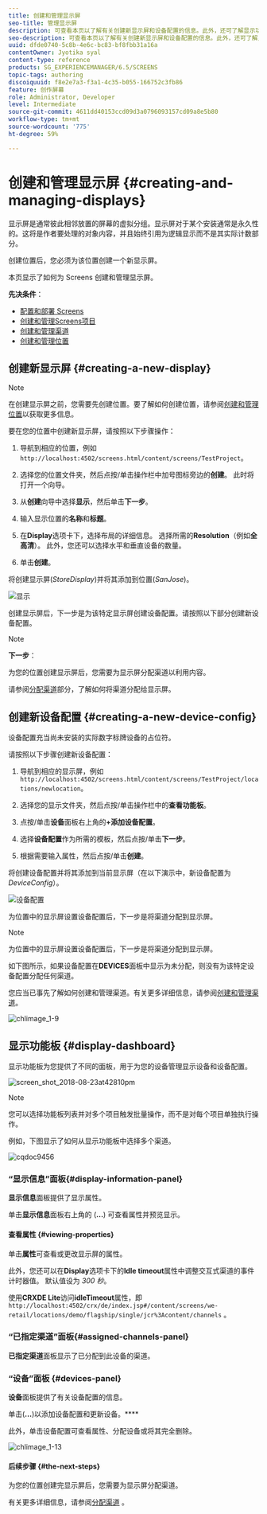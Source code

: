 ```yaml
---
title: 创建和管理显示屏
seo-title: 管理显示屏
description: 可查看本页以了解有关创建新显示屏和设备配置的信息。此外，还可了解显示功能板。
seo-description: 可查看本页以了解有关创建新显示屏和设备配置的信息。此外，还可了解显示功能板。
uuid: dfde0740-5c8b-4e6c-bc83-bf8fbb31a16a
contentOwner: Jyotika syal
content-type: reference
products: SG_EXPERIENCEMANAGER/6.5/SCREENS
topic-tags: authoring
discoiquuid: f8e2e7a3-f3a1-4c35-b055-166752c3fb86
feature: 创作屏幕
role: Administrator, Developer
level: Intermediate
source-git-commit: 4611dd40153ccd09d3a0796093157cd09a8e5b80
workflow-type: tm+mt
source-wordcount: '775'
ht-degree: 59%

---
```



# 创建和管理显示屏 {#creating-and-managing-displays}

显示屏是通常彼此相邻放置的屏幕的虚拟分组。显示屏对于某个安装通常是永久性的。这将是作者要处理的对象内容，并且始终引用为逻辑显示而不是其实际计数部分。

创建位置后，您必须为该位置创建一个新显示屏。

本页显示了如何为 Screens 创建和管理显示屏。

**先决条件**：

* [配置和部署 Screens](configuring-screens-introduction.md)
* [创建和管理Screens项目](creating-a-screens-project.md)
* [创建和管理渠道](managing-channels.md)
* [创建和管理位置](managing-locations.md)

## 创建新显示屏 {#creating-a-new-display}

>[!NOTE]
>
>在创建显示屏之前，您需要先创建位置。要了解如何创建位置，请参阅[创建和管理位置](managing-locations.md)以获取更多信息。

要在您的位置中创建新显示屏，请按照以下步骤操作：

1. 导航到相应的位置，例如`http://localhost:4502/screens.html/content/screens/TestProject`。
1. 选择您的位置文件夹，然后点按/单击操作栏中加号图标旁边的&#x200B;**创建**。 此时将打开一个向导。
1. 从&#x200B;**创建**&#x200B;向导中选择&#x200B;**显示**，然后单击&#x200B;**下一步**。

1. 输入显示位置的&#x200B;**名称**&#x200B;和&#x200B;**标题**。

1. 在&#x200B;**Display**&#x200B;选项卡下，选择布局的详细信息。 选择所需的&#x200B;**Resolution**（例如&#x200B;**全高清**）。 此外，您还可以选择水平和垂直设备的数量。

1. 单击&#x200B;**创建**。

将创建显示屏(*StoreDisplay*)并将其添加到位置(*SanJose*)。

![显示](assets/display.gif)

创建显示屏后，下一步是为该特定显示屏创建设备配置。请按照以下部分创建新设备配置。

>[!NOTE]
>
>**下一步**：
>
>为您的位置创建显示屏后，您需要为显示屏分配渠道以利用内容。
>
>请参阅[分配渠道](channel-assignment.md)部分，了解如何将渠道分配给显示屏。

## 创建新设备配置 {#creating-a-new-device-config}

设备配置充当尚未安装的实际数字标牌设备的占位符。

请按照以下步骤创建新设备配置：

1. 导航到相应的显示屏，例如`http://localhost:4502/screens.html/content/screens/TestProject/locations/newlocation`。
1. 选择您的显示文件夹，然后点按/单击操作栏中的&#x200B;**查看功能板**。
1. 点按/单击&#x200B;**设备**&#x200B;面板右上角的&#x200B;**+添加设备配置**。

1. 选择&#x200B;**设备配置**&#x200B;作为所需的模板，然后点按/单击&#x200B;**下一步**。

1. 根据需要输入属性，然后点按/单击&#x200B;**创建**。

将创建设备配置并将其添加到当前显示屏（在以下演示中，新设备配置为&#x200B;*DeviceConfig*）。

![设备配置](assets/deviceconfig.gif)

为位置中的显示屏设置设备配置后，下一步是将渠道分配到显示屏。

>[!NOTE]
>
>为位置中的显示屏设置设备配置后，下一步是将渠道分配到显示屏。
>
>如下图所示，如果设备配置在&#x200B;**DEVICES**&#x200B;面板中显示为未分配，则没有为该特定设备配置分配任何渠道。
>
>您应当已事先了解如何创建和管理渠道。有关更多详细信息，请参阅[创建和管理渠道](managing-channels.md)。

![chlimage_1-9](assets/chlimage_1-9.png)

## 显示功能板 {#display-dashboard}

显示功能板为您提供了不同的面板，用于为您的设备管理显示设备和设备配置。

![screen_shot_2018-08-23at42810pm](assets/screen_shot_2018-08-23at42810pm.png)

>[!NOTE]
>
>您可以选择功能板列表并对多个项目触发批量操作，而不是对每个项目单独执行操作。
>
>例如，下图显示了如何从显示功能板中选择多个渠道。

![cqdoc9456](assets/cqdoc9456.gif)

### “显示信息”面板{#display-information-panel}

**显示信息**&#x200B;面板提供了显示属性。

单击&#x200B;**显示信息**&#x200B;面板右上角的 (**...**) 可查看属性并预览显示。


#### 查看属性 {#viewing-properties}

单击&#x200B;**属性**&#x200B;可查看或更改显示屏的属性。

此外，您还可以在&#x200B;**Display**&#x200B;选项卡下的&#x200B;**Idle timeout**&#x200B;属性中调整交互式渠道的事件计时器值。 默认值设为 *300 秒*。

使用&#x200B;**CRXDE Lite**&#x200B;访问&#x200B;**idleTimeout**&#x200B;属性，即`http://localhost:4502/crx/de/index.jsp#/content/screens/we-retail/locations/demo/flagship/single/jcr%3Acontent/channels` 。


### “已指定渠道”面板{#assigned-channels-panel}

**已指定渠道**&#x200B;面板显示了已分配到此设备的渠道。


### “设备”面板  {#devices-panel}

**设备**&#x200B;面板提供了有关设备配置的信息。

单击(**...**)以添加设备配置和更新设备。****

此外，单击设备配置可查看属性、分配设备或将其完全删除。

![chlimage_1-13](assets/chlimage_1-13.png)

#### 后续步骤 {#the-next-steps}

为您的位置创建完显示屏后，您需要为显示屏分配渠道。

有关更多详细信息，请参阅[分配渠道](channel-assignment.md) 。
